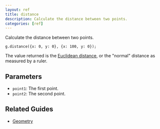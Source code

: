 ```yaml
---
layout: ref
title: distance
description: Calculate the distance between two points.
categories: [ref]
---
```

Calculate the distance between two points.

    g.distance({x: 0, y: 0}, {x: 100, y: 0});

The value returned is the [Euclidean distance](https://en.wikipedia.org/wiki/Euclidean_distance), or the "normal" distance as measured by a ruler.

## Parameters
- `point1`: The first point.
- `point2`: The second point.

## Related Guides
- [Geometry](/guide/geometry.html)
